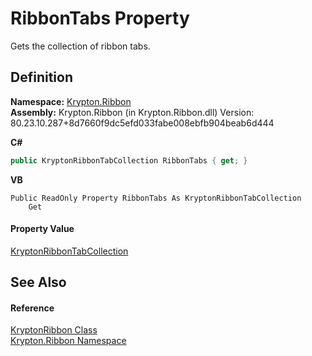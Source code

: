 # RibbonTabs Property


Gets the collection of ribbon tabs.



## Definition
**Namespace:** <a href="1e9bc734-cff9-e9b8-f013-94cdac669794.md">Krypton.Ribbon</a>  
**Assembly:** Krypton.Ribbon (in Krypton.Ribbon.dll) Version: 80.23.10.287+8d7660f9dc5efd033fabe008ebfb904beab6d444

**C#**
``` C#
public KryptonRibbonTabCollection RibbonTabs { get; }
```
**VB**
``` VB
Public ReadOnly Property RibbonTabs As KryptonRibbonTabCollection
	Get
```



#### Property Value
<a href="f390e3d2-3436-110e-3207-10b837044fc8.md">KryptonRibbonTabCollection</a>

## See Also


#### Reference
<a href="208400ac-72b3-453b-6730-d74762316d42.md">KryptonRibbon Class</a>  
<a href="1e9bc734-cff9-e9b8-f013-94cdac669794.md">Krypton.Ribbon Namespace</a>  
